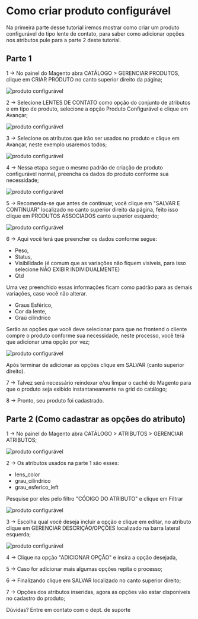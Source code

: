 # Como criar produto configurável

Na primeira parte desse tutorial iremos mostrar como criar um produto configurável do tipo lente de contato, para saber como adicionar opções nos atributos pule para a parte 2 deste tutorial.

## Parte 1

1 -> No painel do Magento abra CATÁLOGO > GERENCIAR PRODUTOS, clique em CRIAR PRODUTO no canto superior direito da página;

![produto configurável](https://github.com/Buzz-Dev-Web/Tutoriais/blob/master/Magento_1/10%20-%20Como%20criar%20produto%20configurável%20(Lentes%20de%20contato)/images/imagem1.png)

2 -> Selecione LENTES DE CONTATO como opção do conjunto de atributos e em tipo de produto, selecione a opção Produto Configurável e clique em Avançar;

![produto configurável](https://github.com/Buzz-Dev-Web/Tutoriais/blob/master/Magento_1/10%20-%20Como%20criar%20produto%20configurável%20(Lentes%20de%20contato)/images/imagem2.png)

3 -> Selecione os atributos que irão ser usados no produto e clique em Avançar, neste exemplo usaremos todos;

![produto configurável](https://github.com/Buzz-Dev-Web/Tutoriais/blob/master/Magento_1/10%20-%20Como%20criar%20produto%20configurável%20(Lentes%20de%20contato)/images/imagem3.png)

4 -> Nessa etapa segue o mesmo padrão de criação de produto configurável normal, preencha os dados do produto conforme sua necessidade;

![produto configurável](https://github.com/Buzz-Dev-Web/Tutoriais/blob/master/Magento_1/10%20-%20Como%20criar%20produto%20configurável%20(Lentes%20de%20contato)/images/imagem4.png)

5 -> Recomenda-se que antes de continuar, você clique em "SALVAR E CONTINUAR" localizado no canto superior direito da página, feito isso clique em PRODUTOS ASSOCIADOS canto superior esquerdo;

![produto configurável](https://github.com/Buzz-Dev-Web/Tutoriais/blob/master/Magento_1/10%20-%20Como%20criar%20produto%20configurável%20(Lentes%20de%20contato)/images/imagem5.png)

6 -> Aqui você terá que preencher os dados conforme segue:

* Peso, 
* Status, 
* Visibilidade (é comum que as variações não fiquem visiveis, para isso selecione NÃO EXIBIR INDIVIDUALMENTE)
* Qtd 

Uma vez preenchido essas informações ficam como padrão para as demais variações, caso você não alterar. 

* Graus Esférico, 
* Cor da lente,
* Graú cilindrico 

Serão as opções que você deve selecionar para que no frontend o cliente compre o produto conforme sua necessidade, neste processo, você terá que adicionar uma opção por vez;

![produto configurável](https://github.com/Buzz-Dev-Web/Tutoriais/blob/master/Magento_1/10%20-%20Como%20criar%20produto%20configurável%20(Lentes%20de%20contato)/images/imagem6.png)

Após terminar de adicionar as opções clique em SALVAR (canto superior direito).

7 -> Talvez será necessário reindexar e/ou limpar o cachê do Magento para que o produto seja exibido instantaneamente na grid do catálogo;

8 -> Pronto, seu produto foi cadastrado.

## Parte 2 (Como cadastrar as opções do atributo)

1 -> No painel do Magento abra CATÁLOGO > ATRIBUTOS > GERENCIAR ATRIBUTOS;

![produto configurável](https://github.com/Buzz-Dev-Web/Tutoriais/blob/master/Magento_1/10%20-%20Como%20criar%20produto%20configurável%20(Lentes%20de%20contato)/images/imagem7.png)

2 -> Os atributos usados na parte 1 são esses:

* lens_color
* grau_cilindrico
* grau_esferico_left

Pesquise por eles pelo filtro "CÓDIGO DO ATRIBUTO" e clique em Filtrar

![produto configurável](https://github.com/Buzz-Dev-Web/Tutoriais/blob/master/Magento_1/10%20-%20Como%20criar%20produto%20configurável%20(Lentes%20de%20contato)/images/imagem8.png)

3 -> Escolha qual você deseja incluir a opção e clique em editar, no atributo clique em GERENCIAR DESCRIÇÃO/OPÇÕES localizado na barra lateral esquerda;

![produto configurável](https://github.com/Buzz-Dev-Web/Tutoriais/blob/master/Magento_1/10%20-%20Como%20criar%20produto%20configurável%20(Lentes%20de%20contato)/images/imagem9.png)

4 -> Clique na opção "ADICIONAR OPÇÃO" e insira a opção desejada, 

5 -> Caso for adicionar mais algumas opções repita o processo;

6 -> Finalizando clique em SALVAR localizado no canto superior direito;

7 -> Opções dos atributos inseridas, agora as opções vão estar disponíveis no cadastro do produto;


Dúvidas? Entre em contato com o dept. de suporte